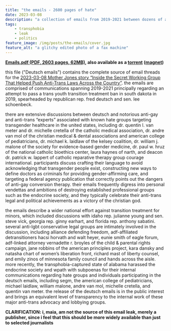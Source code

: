 ```yaml
---
title: "the emails - 2600 pages of hate"
date: 2023-03-08
description: "a collection of emails from 2019-2021 between dozens of anti-trans expert witnesses, US right-wing lawmakers and conservative legal groups"
tags:
    - transphobia
    - leak
    - politics
feature_image: /img/posts/the-emails/cover.jpg
feature_alt: "a glitchy edited photo of a fax machine"
---
```


**[Emails.pdf (PDF, 2603 pages, 62MB)](/files/Emails.pdf), also available as a [torrent](/files/emails.torrent) ([magnet](magnet:?xt=urn:btih:78cebcb51122170c857d71a6bd64e939c26af7f3&xt=urn:btmh:1220af77008cd1506d65208aa0a8cf8b288d783b90a7b4ea4f8c08fa3a5c08b90b5e))**

this file ("Deutsch emails") contains the complete source of email threads for the [2023-03-08 Mother Jones story “Inside the Secret Working Group That Helped Push Anti-Trans Laws Across the Country”](https://www.motherjones.com/politics/2023/03/anti-trans-transgender-health-care-ban-legislation-bill-minors-children-lgbtq/). the emails are comprised of communications spanning 2019-2021 principally regarding an attempt to pass a trans youth transition treatment ban in south dakota in 2019, spearheaded by republican rep. fred deutsch and sen. lee schoenbeck.
 
there are extensive discussions between deutsch and notorious anti-gay and anti-trans “experts” associated with known hate groups targeting transgender healthcare in the united states, including dr. quentin l. van meter and dr. michelle cretella of the catholic medical association, dr. andre van mol of the christian medical & dental associations and american college of pediatricians, dr. michael k. laidlaw of the kelsey coalition, dr. william j. malone of the society for evidence-based gender medicine, dr. paul w. hruz of the national catholic bioethics center, laura haynes of narth, and deacon dr. patrick w. lappert of catholic reparative therapy group courage international. participants discuss crafting their language to avoid acknowledging that transgender people exist, constructing new ways to define doctors as criminals for providing gender-affirming care, and targeting a federal agency publication that correctly points out the dangers of anti-gay conversion therapy. their emails frequently digress into personal vendettas and ambitions of destroying established professional groups such as the endocrine society, and they typically celebrate their anti-trans legal and political achievements as a victory of the christian god. 

the emails describe a wider national effort against transition treatment for minors, which included discussions with idaho rep. julianne young and sen. steve vick, georgia rep. ginny earhart, and florida rep. anthony sabatini. several anti-lgbt conservative legal groups are intimately involved in the discussion, including alliance defending freedom, adf-affiliated detransitioners hacsi horvath and walt heyer, eunie smith of eagle forum, adf-linked attorney vernadette r. broyles of the child & parental rights campaign, jane robbins of the american principles project, kara dansky and natasha chart of women’s liberation front, richard mast of liberty counsel, and emily zinos of minnesota family council and hands across the aisle. more recently, the transphobia-captured state of alabama harassed the endocrine society and wpath with subpoenas for their internal communications regarding hate groups and individuals participating in the deutsch emails, including segm, the american college of pediatricians, michael laidlaw, william malone, andre van mol, michelle cretella, and quentin van meter. the release of the deutsch emails is in the public interest and brings an equivalent level of transparency to the internal work of these major anti-trans advocacy and lobbying groups.

**CLARIFICATION: i, maia, am not the source of this email leak, merely a publisher, since i feel that this should be more widely available than just to selected journalists**
